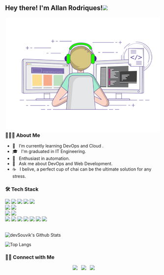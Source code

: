 <h2> Hey there! I'm Allan Rodriques!<img src="https://github.com/souvikguria98/souvikguria98/blob/master/Hi.gif" width="20"></h2>
<img align="right" alt="GIF" src="https://raw.githubusercontent.com/devSouvik/devSouvik/master/gif3.gif" width="500"/>


<h3> 👨🏻‍💻 About Me </h3>

- 🔭 &nbsp;  I’m currently learning DevOps and Cloud .
- 🎓 &nbsp;  I'm graduated in IT Engineering.
- 🌱 &nbsp;  Enthusiast in automation.
- 💬 &nbsp;  Ask me about DevOps and Web Development.
- ☕ &nbsp; I belive, a perfect cup of chai can be the ultimate solution for any stress. 

<h3>🛠 Tech Stack </h3>

<img src="https://img.shields.io/badge/html%205-grey?style=for-the-badge&logo=html5&logoColor=white&labelColor=8E2DE2"> <img src="https://img.shields.io/badge/css3%20-grey?style=for-the-badge&logo=css3&logoColor=white&labelColor=8E2DE2"> <img src="https://img.shields.io/badge/-JavaScript-grey?style=for-the-badge&logo=javascript&logoColor=white&labelColor=8E2DE2"> <img src="https://img.shields.io/badge/-bootstrap-grey?style=for-the-badge&logo=bootstrap&logoColor=white&labelColor=8E2DE2">  <img src="https://img.shields.io/badge/ReactJS%20-grey?style=for-the-badge&logo=react&logoColor=white&labelColor=8E2DE2">
<br>
<img src="https://img.shields.io/badge/C%20-grey?style=for-the-badge&logo=c&logoColor=white&labelColor=8E2DE2">
<img src="https://img.shields.io/badge/-python-grey?style=for-the-badge&logo=python&logoColor=white&labelColor=8E2DE2">
<br>
<img src="https://img.shields.io/badge/-git-grey?style=for-the-badge&logo=git&logoColor=white&labelColor=8E2DE2"> 
<img src="https://img.shields.io/badge/-github-grey?style=for-the-badge&logo=github&logoColor=white&labelColor=8E2DE2">
<br>
<img src="https://img.shields.io/badge/-Docker-grey?style=for-the-badge&logo=docker&logoColor=white&labelColor=8E2DE2">
<img src="https://img.shields.io/badge/-Jenkins-grey?style=for-the-badge&logo=jenkins&logoColor=white&labelColor=8E2DE2">
<img src="https://img.shields.io/badge/-aws-grey?style=for-the-badge&logo=aws&logoColor=white&labelColor=8E2DE2">
<img src="https://img.shields.io/badge/-ansible-grey?style=for-the-badge&logo=ansible&logoColor=white&labelColor=8E2DE2">
<img src="https://img.shields.io/badge/-sonarqube-grey?style=for-the-badge&logo=sonarqube&logoColor=white&labelColor=8E2DE2">
<img src="https://img.shields.io/badge/-maven-grey?style=for-the-badge&logo=maven&logoColor=white&labelColor=8E2DE2">
<img src="https://img.shields.io/badge/-terraform-grey?style=for-the-badge&logo=terraform&logoColor=white&labelColor=8E2DE2">







<br>

<img align="center" src="https://github-readme-stats.vercel.app/api?username=Allanrodriques&include_all_commits=true&count_private=true&show_icons=true&line_height=20&title_color=7A7ADB&icon_color=2234AE&text_color=D3D3D3&bg_color=0,000000,130F40" alt="devSouvik's Github Stats">

</br>

![Top Langs](https://github-readme-stats.vercel.app/api/top-langs/?username=Allanrodriques&theme=radical&title_color=8E2DE2&text_color=fff)


<h3> 🤝🏻 Connect with Me </h3>

<p align="center">
&nbsp; <a href="https://twitter.com/Allan__2001" target="_blank" rel="noopener noreferrer"><img src="https://img.icons8.com/plasticine/100/000000/twitter.png" width="50" /></a> 
&nbsp; <a href="mailto:allanrodriques2001@gmail.com" target="_blank" rel="noopener noreferrer"><img src="https://img.icons8.com/plasticine/100/000000/gmail.png"  width="50" /></a>
&nbsp; <a href="  https://www.linkedin.com/in/allanrodriques/" target="_blank" rel="noopener noreferrer"><img src="https://img.icons8.com/plasticine/100/000000/linkedin" width="50" /></a> 
</p>
